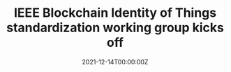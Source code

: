 ---
title: IEEE Blockchain Identity of Things standardization working group kicks off
tags:
- DID
date: "2021-12-14T00:00:00Z"

# Optional external URL for project (replaces project detail page).
external_link: "https://www.oodaloop.com/technology/2021/12/14/ieee-blockchain-identity-of-things-standardization-working-group-kicks-off/"
---